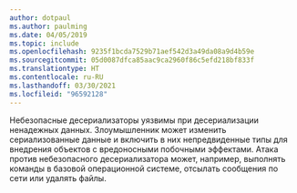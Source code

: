 ```yaml
---
author: dotpaul
ms.author: paulming
ms.date: 04/05/2019
ms.topic: include
ms.openlocfilehash: 9235f1bcda7529b71aef542d3a49da08a9d4b59e
ms.sourcegitcommit: 05d0087dfca85aac9ca2960f86c5efd218bf833f
ms.translationtype: HT
ms.contentlocale: ru-RU
ms.lasthandoff: 03/30/2021
ms.locfileid: "96592128"
---
```

Небезопасные десериализаторы уязвимы при десериализации ненадежных данных. Злоумышленник может изменить сериализованные данные и включить в них непредвиденные типы для внедрения объектов с вредоносными побочными эффектами. Атака против небезопасного десериализатора может, например, выполнять команды в базовой операционной системе, отсылать сообщения по сети или удалять файлы.
